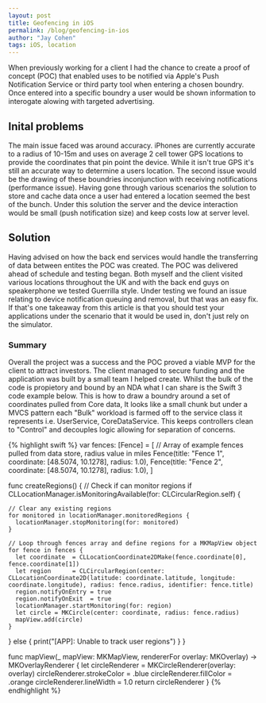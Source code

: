 ```yaml
---
layout: post
title: Geofencing in iOS
permalink: /blog/geofencing-in-ios
author: "Jay Cohen"
tags: iOS, location
---
```


When previously working for a client I had the chance to create a proof of concept (POC) that enabled uses to be notified via Apple's Push Notification Service or third party tool when entering a chosen boundry. Once entered into a specific boundry a user would be shown information to interogate alowing with targeted advertising.

## Inital problems
The main issue faced was around accuracy. iPhones are currently accurate to a radius of 10-15m and uses on average 2 cell tower GPS locations to provide the coordinates that pin point the device. While it isn't true GPS it's still an accurate way to determine a users location. The second issue would be the drawing of these boundries inconjunction with receiving notifications (performance issue). Having gone through various scenarios the solution to store and cache data once a user had entered a location seemed the best of the bunch. Under this solution the server and the device interaction would be small (push notification size) and keep costs low at server level.  


## Solution

Having advised on how the back end services would handle the transferring of data between entites the POC was created. The POC was delivered ahead of schedule and testing began. Both myself and the client visited various locations throughout the UK and with the back end guys on speakerphone we tested Guerrilla style. Under testing we found an issue relating to device notification queuing and removal, but that was an easy fix. If that's one takeaway from this article is that you should test your applications under the scenario that it would be used in, don't just rely on the simulator.


### Summary

Overall the project was a success and the POC proved a viable MVP for the client to attract investors. The client managed to secure funding and the application was built by a small team I helped create. Whilst the bulk of the code is propietory and bound by an NDA what I can share is the Swift 3 code example below. This is how to draw a boundry around a set of coordinates pulled from Core data, It looks like a small chunk but under a MVCS pattern each "Bulk" workload is farmed off to the service class it represents i.e. UserService, CoreDataService. This keeps controllers clean to "Control" and decouples logic allowing for separation of concerns.


{% highlight swift %}
var fences: [Fence] = [
  // Array of example fences pulled from data store, radius value in miles
  Fence(title: "Fence 1", coordinate: [48.5074, 10.1278], radius: 1.0),
  Fence(title: "Fence 2", coordinate: [48.5074, 10.1278], radius: 1.0),
]

func createRegions() {
  // Check if can monitor regions
  if CLLocationManager.isMonitoringAvailable(for: CLCircularRegion.self) {

    // Clear any existing regions
    for monitored in locationManager.monitoredRegions {
      locationManager.stopMonitoring(for: monitored)
    }

    // Loop through fences array and define regions for a MKMapView object
    for fence in fences {    
      let coordinate  = CLLocationCoordinate2DMake(fence.coordinate[0], fence.coordinate[1])
      let region      = CLCircularRegion(center: CLLocationCoordinate2D(latitude: coordinate.latitude, longitude: coordinate.longitude), radius: fence.radius, identifier: fence.title)
      region.notifyOnEntry = true
      region.notifyOnExit  = true
      locationManager.startMonitoring(for: region)
      let circle = MKCircle(center: coordinate, radius: fence.radius)
      mapView.add(circle)     
    }

  } else {
    print("[APP]: Unable to track user regions")
  }
}

func mapView(_ mapView: MKMapView, rendererFor overlay: MKOverlay) -> MKOverlayRenderer {
  let circleRenderer = MKCircleRenderer(overlay: overlay)
  circleRenderer.strokeColor = .blue
  circleRenderer.fillColor   = .orange
  circleRenderer.lineWidth   = 1.0
  return circleRenderer
}
{% endhighlight %}

<!-- <section class="download-box">
  <h3>Download the full Xcode project</h3>
</section> -->
